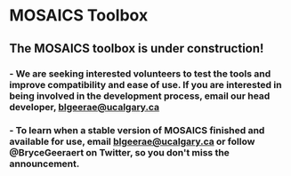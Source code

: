 # MOSAICS Toolbox

## The MOSAICS toolbox is under construction! 
### - We are seeking interested volunteers to test the tools and improve compatibility and ease of use. If you are interested in being involved in the development process, email our head developer, blgeerae@ucalgary.ca
### - To learn when a stable version of MOSAICS finished and available for use, email blgeerae@ucalgary.ca or follow @BryceGeeraert on Twitter, so you don't miss the announcement.
